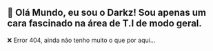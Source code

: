 ## 👋 Olá Mundo, eu sou o Darkz! Sou apenas um cara fascinado na área de T.I de modo geral.

❌ Error 404, ainda não tenho muito o que por aqui...
<!--
**darrkzz/darrkzz** is a ✨ _special_ ✨ repository because its `README.md` (this file) appears on your GitHub profile.

Here are some ideas to get you started:

- 🔭 I’m currently working on ...
- 🌱 I’m currently learning ...
- 👯 I’m looking to collaborate on ...
- 🤔 I’m looking for help with ...
- 💬 Ask me about ...
- 📫 How to reach me: ...
- 😄 Pronouns: ...
- ⚡ Fun fact: ...
-->
